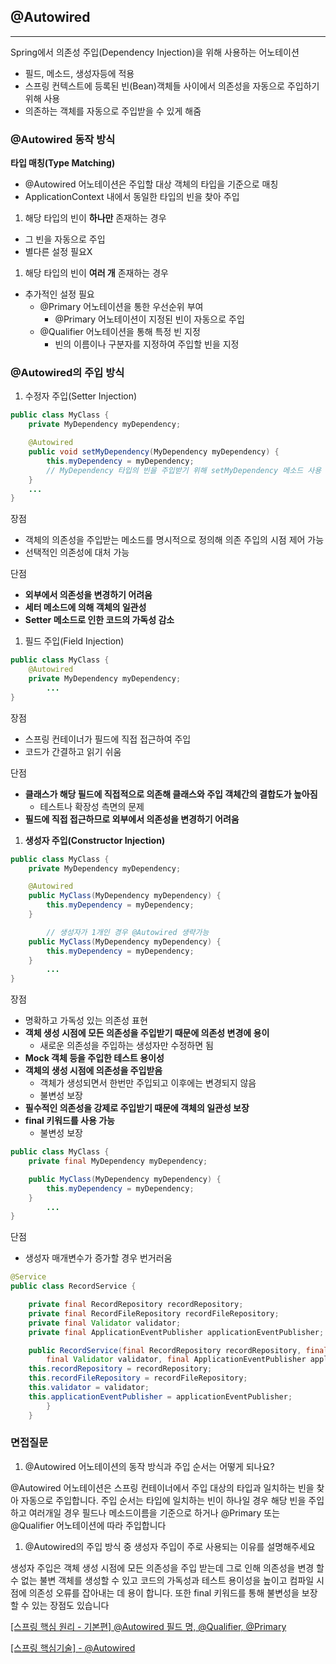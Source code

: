 ## @Autowired

---

Spring에서 의존성 주입(Dependency Injection)을 위해 사용하는 어노테이션

- 필드, 메소드, 생성자등에 적용
- 스프링 컨텍스트에 등록된 빈(Bean)객체들 사이에서 의존성을 자동으로 주입하기 위해 사용
- 의존하는 객체를 자동으로 주입받을 수 있게 해줌

### @Autowired 동작 방식

**타입 매칭(Type Matching)**

- @Autowired 어노테이션은 주입할 대상 객체의 타입을 기준으로 매칭
- ApplicationContext 내에서 동일한 타입의 빈을 찾아 주입
1. 해당 타입의 빈이 **하나만** 존재하는 경우
- 그 빈을 자동으로 주입
- 별다른 설정 필요X
1. 해당 타입의 빈이 **여러 개** 존재하는 경우
- 추가적인 설정 필요
    - @Primary 어노테이션을 통한 우선순위 부여
        - @Primary 어노테이션이 지정된 빈이 자동으로 주입
    - @Qualifier 어노테이션을 통해 특정 빈 지정
        - 빈의 이름이나 구분자를 지정하여 주입할 빈을 지정

### @Autowired의 주입 방식

1. 수정자 주입(Setter Injection)

```java
public class MyClass {
    private MyDependency myDependency;

    @Autowired
    public void setMyDependency(MyDependency myDependency) {
        this.myDependency = myDependency;
		// MyDependency 타입의 빈을 주입받기 위해 setMyDependency 메소드 사용
    }
    ...
}
```

장점

- 객체의 의존성을 주입받는 메소드를 명시적으로 정의해 의존 주입의 시점 제어 가능
- 선택적인 의존성에 대처 가능

단점

- **외부에서 의존성을 변경하기 어려움**
- **세터 메소드에 의해 객체의 일관성**
- **Setter 메소드로 인한 코드의 가독성 감소**
1. 필드 주입(Field Injection)

```java
public class MyClass {
    @Autowired
    private MyDependency myDependency;
		...
}
```

장점

- 스프링 컨테이너가 필드에 직접 접근하여 주입
- 코드가 간결하고 읽기 쉬움

단점

- **클래스가 해당 필드에 직접적으로 의존해 클래스와 주입 객체간의 결합도가 높아짐**
    - 테스트나 확장성 측면의 문제
- **필드에 직접 접근하므로 외부에서 의존성을 변경하기 어려움**
1. **생성자 주입(Constructor Injection)**

```java
public class MyClass {
    private MyDependency myDependency;

    @Autowired
    public MyClass(MyDependency myDependency) {
        this.myDependency = myDependency;
    }

		// 생성자가 1개인 경우 @Autowired 생략가능
    public MyClass(MyDependency myDependency) {
        this.myDependency = myDependency;
    }    
		...
}
```

장점

- 명확하고 가독성 있는 의존성 표현
- **객체 생성 시점에 모든 의존성을 주입받기 때문에 의존성 변경에 용이**
    - 새로운 의존성을 주입하는 생성자만 수정하면 됨
- **Mock 객체 등을 주입한 테스트 용이성**
- **객체의 생성 시점에 의존성을 주입받음**
    - 객체가 생성되면서 한번만 주입되고 이후에는 변경되지 않음
    - 불변성 보장
- **필수적인 의존성을 강제로 주입받기 때문에 객체의 일관성 보장**
- **final 키워드를 사용 가능**
    - 불변성 보장

```java
public class MyClass {
    private final MyDependency myDependency;

    public MyClass(MyDependency myDependency) {
        this.myDependency = myDependency;
    }
		...
}
```

단점

- 생성자 매개변수가 증가할 경우 번거러움

```java
@Service
public class RecordService {

	private final RecordRepository recordRepository;
	private final RecordFileRepository recordFileRepository;
	private final Validator validator;
	private final ApplicationEventPublisher applicationEventPublisher;

	public RecordService(final RecordRepository recordRepository, final RecordFileRepository recordFileRepository,
		final Validator validator, final ApplicationEventPublisher applicationEventPublisher) {
    this.recordRepository = recordRepository;
    this.recordFileRepository = recordFileRepository;
    this.validator = validator;
    this.applicationEventPublisher = applicationEventPublisher;
		}
	}
```

### 면접질문

1. @Autowired 어노테이션의 동작 방식과 주입 순서는 어떻게 되나요?

@Autowired 어노테이션은 스프링 컨테이너에서 주입 대상의 타입과 일치하는 빈을 찾아 자동으로 주입합니다. 주입 순서는 타입에 일치하는 빈이 하나일 경우 해당 빈을 주입하고 여러개일 경우 필드나 메소드이름을 기준으로 하거나 @Primary 또는 @Qualifier 어노테이션에 따라 주입합니다

1. @Autowired의 주입 방식 중 생성자 주입이 주로 사용되는 이유를 설명해주세요

생성자 주입은 객체 생성 시점에 모든 의존성을 주입 받는데 그로 인해 의존성을 변경 할 수 없는 불변 객체를 생성할 수 있고 코드의 가독성과 테스트 용이성을 높이고 컴파일 시점에 의존성 오류를 잡아내는 데 용이 합니다. 또한 final 키워드를 통해 불변성을 보장할 수 있는 장점도 있습니다

[[스프링 핵심 원리 - 기본편] @Autowired 필드 명, @Qualifier, @Primary](https://smpark1020.tistory.com/345)

[[스프링 핵심기술] - @Autowired](https://jjingho.tistory.com/6)

[](https://chat.openai.com/)
